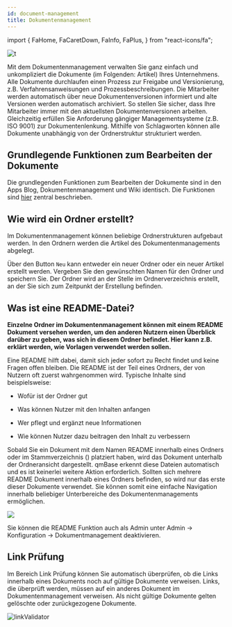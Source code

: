 ```yaml
---
id: document-management
title: Dokumentenmanagement
---
```


import {
FaHome,
FaCaretDown,
FaInfo,
FaPlus,
} from "react-icons/fa";

![t](https://caqadmin.blob.core.windows.net/public-screenshots/All%20Integration%20Specs/DocumentManagement.png)

Mit dem Dokumentenmanagement verwalten Sie ganz einfach und unkompliziert die Dokumente (im Folgenden: Artikel) Ihres Unternehmens. Alle Dokumente durchlaufen einen Prozess zur Freigabe und Versionierung, z.B. Verfahrensanweisungen und Prozessbeschreibungen. Die Mitarbeiter werden automatisch über neue Dokumentenversionen informiert und alte Versionen werden automatisch archiviert. So stellen Sie sicher, dass Ihre Mitarbeiter immer mit den aktuellsten Dokumentenversionen arbeiten. Gleichzeitig erfüllen Sie Anforderung gängiger Managementsysteme (z.B. ISO 9001) zur Dokumentenlenkung. Mithilfe von Schlagworten können alle Dokumente unabhängig von der Ordnerstruktur strukturiert werden.

## Grundlegende Funktionen zum Bearbeiten der Dokumente

Die grundlegenden Funktionen zum Bearbeiten der Dokumente sind in den Apps Blog, Dokumentenmanagement und Wiki identisch. Die Funktionen sind [hier](/docs/faqs/article-shared) zentral beschrieben.

## Wie wird ein Ordner erstellt?

Im Dokumentenmanagement können beliebige Ordnerstrukturen aufgebaut werden. In den Ordnern werden die Artikel des Dokumentenmanagements abgelegt.

Über den Button <code>Neu</code> kann entweder ein neuer Ordner oder ein neuer Artikel erstellt werden. Vergeben Sie den gewünschten Namen für den Ordner und speichern Sie. Der Ordner wird an der Stelle im Ordnerverzeichnis erstellt, an der Sie sich zum Zeitpunkt der Erstellung befinden.

## Was ist eine README-Datei?

**Einzelne Ordner im Dokumentenmanagement können mit einem README Dokument versehen werden, um den anderen Nutzern einen Überblick darüber zu geben, was sich in diesem Ordner befindet. Hier kann z.B. erklärt werden, wie Vorlagen verwendet werden sollen.**

Eine README hilft dabei, damit sich jeder sofort zu Recht findet und keine Fragen offen bleiben. Die README ist der Teil eines Ordners, der von Nutzern oft zuerst wahrgenommen wird. Typische Inhalte sind beispielsweise:

- Wofür ist der Ordner gut

- Was können Nutzer mit den Inhalten anfangen

- Wer pflegt und ergänzt neue Informationen

- Wie können Nutzer dazu beitragen den Inhalt zu verbessern

Sobald Sie ein Dokument mit dem Namen README innerhalb eines Ordners oder im Stammverzeichnis (<code><FaHome/></code>) platziert haben, wird das Dokument unterhalb der Ordneransicht dargestellt. qmBase erkennt diese Dateien automatisch und es ist keinerlei weitere Aktion erforderlich. Sollten sich mehrere README Dokument innerhalb eines Ordners befinden, so wird nur das erste dieser Dokumente verwendet. Sie können somit eine einfache Navigation innerhalb beliebiger Unterbereiche des Dokumentenmanagements ermöglichen.

![](https://caqadmin.blob.core.windows.net/faqs/83-images/mceclip0.png)

Sie können die README Funktion auch als Admin unter Admin -> Konfiguration -> Dokumentmanagement deaktivieren.

## Link Prüfung

Im Bereich Link Prüfung können Sie automatisch überprüfen, ob die Links innerhalb eines Dokuments noch auf gültige Dokumente verweisen. Links, die überprüft werden, müssen auf ein anderes Dokument im Dokumentenmanagement verweisen.
Als nicht gültige Dokumente gelten gelöschte oder zurückgezogene Dokumente.

![linkValidator](https://caqadmin.blob.core.windows.net/public-screenshots/manual-screenshots/Screenshot%202021-07-15%20105026_linkValidator.png)
